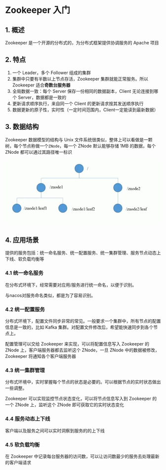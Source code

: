 # Zookeeper 入门

## 1. 概述

Zookeeper 是一个开源的分布式的，为分布式框架提供协调服务的 Apache 项目

## 2. 特点

1. 一个 Leader，多个 Follower 组成的集群
2. 集群中只要有半数以上节点存活，Zookeeper 集群就能正常服务。所以 Zookeeper 适合**奇数台服务器**
3. 全局数据一致：每个 Server 保存一份相同的数据副本，Client 无论连接到哪个 Server，数据都是一致的
4. 更新请求顺序执行，来自同一个 Client 的更新请求按其发送顺序执行
5. 数据更新的原子性，实时性（一定时间范围内，Client一定能读到最新数据）

## 3. 数据结构

Zookeeper 数据模型的结构与 Unix 文件系统很类似，整体上可以看做是一颗树，每个节点称做一个`ZNode`，每一个 ZNode 默认能够存储 1MB 的数据，每个 ZNode 都可以通过其路径唯一标识

<img src="img/1.png" style="zoom:150%;" />

## 4. 应用场景

提供的服务包括：统一命名服务、统一配置服务、统一集群管理、服务节点动态上下线、软负载均衡等

### 4.1 统一命名服务

在分布式环境下，经常需要对应用/服务进行统一命名，以便于识别。

与nacos对服务命名类似，都是为了容易识别。

### 4.2 统一配置服务

分布式环境下，配置文件同步非常的常见。一般要求一个集群中，所有节点的配置信息是一致的，比如 Kafka 集群。对配置文件修改后，希望能快速同步到各个节点上。

配置管理可以交给 Zookeeper 来实现，可以将配置信息写入 Zookeeper 的 ZNode 上，客户端服务器都去监听这个 ZNode，一旦 ZNode 中的数据被修改，Zookeeper 将通知各个客户端服务器

### 4.3 统一集群管理

分布式环境中，实时掌握每个节点的状态是必要的。可以根据节点的实时状态做出一些调整。

Zookeeper 可以实现监控节点状态变化，可以将节点信息写入到 Zookeeper 的一个 ZNode 上，监听这个 ZNode 即可获取它的实时状态变化

### 4.4 服务动态上下线

客户端以及服务之间可以实时洞察到服务的的上下线

### 4.5 软负载均衡

在 Zookeeper 中记录每台服务器的访问数，可以让访问数最少的服务去处理最新的客户端请求